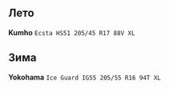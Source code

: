 ## Лето

__Kumho__ `Ecsta HS51 205/45 R17 88V XL`

## Зима

__Yokohama__ `Ice Guard IG55 205/55 R16 94T XL`